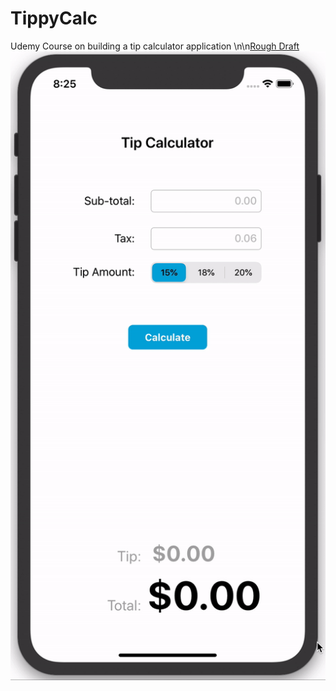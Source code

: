# TippyCalc
Udemy Course on building a tip calculator application
\n\n[Rough Draft](https://github.com/Jmats17/TippyCalc/blob/master/Tip%20Calculator%20Udemy%20Course.docx)
![](app.gif)
